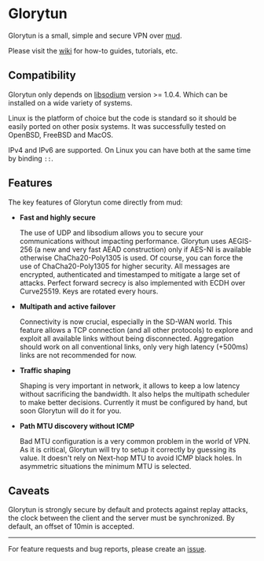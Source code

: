 # Glorytun

Glorytun is a small, simple and secure VPN over [mud](https://github.com/angt/mud).

Please visit the [wiki](https://github.com/angt/glorytun/wiki) for how-to guides, tutorials, etc.

## Compatibility

Glorytun only depends on [libsodium](https://github.com/jedisct1/libsodium) version >= 1.0.4.
Which can be installed on a wide variety of systems.

Linux is the platform of choice but the code is standard so it should be easily ported on other posix systems.
It was successfully tested on OpenBSD, FreeBSD and MacOS.

IPv4 and IPv6 are supported.
On Linux you can have both at the same time by binding `::`.

## Features

The key features of Glorytun come directly from mud:

 * **Fast and highly secure**

   The use of UDP and libsodium allows you to secure your communications without impacting performance.
   Glorytun uses AEGIS-256 (a new and very fast AEAD construction) only if AES-NI is available otherwise ChaCha20-Poly1305 is used.
   Of course, you can force the use of ChaCha20-Poly1305 for higher security.
   All messages are encrypted, authenticated and timestamped to mitigate a large set of attacks.
   Perfect forward secrecy is also implemented with ECDH over Curve25519. Keys are rotated every hours.

 * **Multipath and active failover**

   Connectivity is now crucial, especially in the SD-WAN world.
   This feature allows a TCP connection (and all other protocols) to explore and exploit all available links without being disconnected.
   Aggregation should work on all conventional links, only very high latency (+500ms) links are not recommended for now.

 * **Traffic shaping**

   Shaping is very important in network, it allows to keep a low latency without sacrificing the bandwidth.
   It also helps the multipath scheduler to make better decisions.
   Currently it must be configured by hand, but soon Glorytun will do it for you.

 * **Path MTU discovery without ICMP**

   Bad MTU configuration is a very common problem in the world of VPN.
   As it is critical, Glorytun will try to setup it correctly by guessing its value.
   It doesn't rely on Next-hop MTU to avoid ICMP black holes.
   In asymmetric situations the minimum MTU is selected.

## Caveats

Glorytun is strongly secure by default and protects against replay attacks,
the clock between the client and the server must be synchronized.
By default, an offset of 10min is accepted.


---

For feature requests and bug reports, please create an [issue](https://github.com/angt/glorytun/issues).
